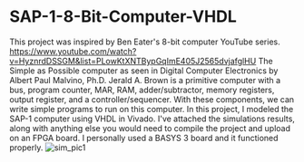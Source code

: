 # SAP-1-8-Bit-Computer-VHDL
This project was inspired by Ben Eater's 8-bit computer YouTube series. https://www.youtube.com/watch?v=HyznrdDSSGM&list=PLowKtXNTBypGqImE405J2565dvjafglHU The Simple as Possible computer as seen in Digital Computer Electronics by Albert Paul Malvino, Ph.D. Jerald A. Brown is a primitive computer with a bus, program counter, MAR, RAM, adder/subtractor, memory registers, output register, and a controller/sequencer. With these components, we can write simple programs to run on this computer. In this project, I modeled the SAP-1 computer using VHDL in Vivado. I've attached the simulations results, along with anything else you would need to compile the project and upload on an FPGA board. I personally used a BASYS 3 board and it functioned properly. 
![sim_pic1](https://user-images.githubusercontent.com/88503620/130114939-5137d1c8-b73e-41e6-bebd-53f1b1d5369e.png)
